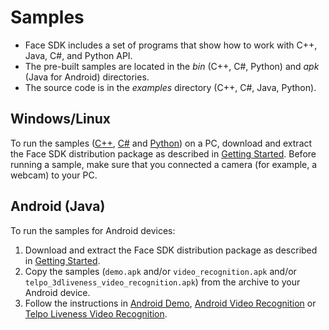 # Samples

* Face SDK includes a set of programs that show how to work with C++, Java, C#, and Python API.  
* The pre-built samples are located in the *bin* (C++, C#, Python) and *apk* (Java for Android) directories.  
* The source code is in the *examples* directory (C++, C#, Java, Python).

## Windows/Linux

To run the samples ([C++](cpp),  [C#](csharp) and [Python](python)) on a PC, download and extract the Face SDK distribution package as described in [Getting Started](/README.md#getting-started). Before running a sample, make sure that you connected a camera (for example, a webcam) to your PC.

## Android (Java)

To run the samples for Android devices:

1. Download and extract the Face SDK distribution package as described in [Getting Started](/README.md#getting-started).
2. Copy the samples (`demo.apk` and/or `video_recognition.apk` and/or `telpo_3dliveness_video_recognition.apk`) from the archive to your Android device.
3. Follow the instructions in [Android Demo](java/demo.md), [Android Video Recognition](java/video_recognition_demo.md) or [Telpo Liveness Video Recognition](java/telpo_3dliveness_video_recognition.md).